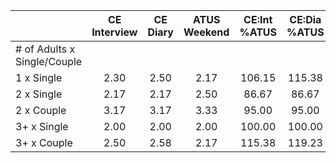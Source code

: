 
|                      | CE<br>Interview |  CE<br>Diary | ATUS<br>Weekend | CE:Int<br>%ATUS | CE:Dia<br>%ATUS |
| -------------------- | :----------: | :----------: | :----------: | :----------: | :----------: |
| # of Adults x Single/Couple |              |              |              |              |              |
| 1 x Single           |         2.30 |         2.50 |         2.17 |       106.15 |       115.38 |
| 2 x Single           |         2.17 |         2.17 |         2.50 |        86.67 |        86.67 |
| 2 x Couple           |         3.17 |         3.17 |         3.33 |        95.00 |        95.00 |
| 3+ x Single          |         2.00 |         2.00 |         2.00 |       100.00 |       100.00 |
| 3+ x Couple          |         2.50 |         2.58 |         2.17 |       115.38 |       119.23 |

